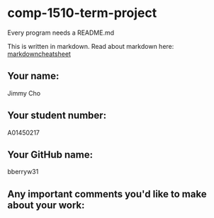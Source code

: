 # comp-1510-term-project

Every program needs a README.md

This is written in markdown. Read about markdown here: [markdowncheatsheet](https://www.markdownguide.org/cheat-sheet/)

## Your name:
Jimmy Cho

## Your student number:
A01450217

## Your GitHub name:
bberryw31

## Any important comments you'd like to make about your work: